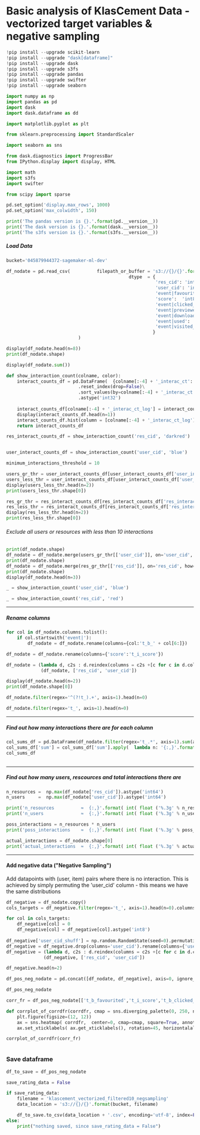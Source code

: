 # Basic analysis of KlasCement Data - vectorized target variables & negative sampling

```python
!pip install --upgrade scikit-learn
!pip install --upgrade "dask[dataframe]"
!pip install --upgrade dask
!pip install --upgrade s3fs
!pip install --upgrade pandas
!pip install --upgrade swifter
!pip install --upgrade seaborn
```

```python
import numpy as np
import pandas as pd
import dask
import dask.dataframe as dd

import matplotlib.pyplot as plt

from sklearn.preprocessing import StandardScaler

import seaborn as sns

from dask.diagnostics import ProgressBar
from IPython.display import display, HTML

import math
import s3fs
import swifter

from scipy import sparse
```

```python
pd.set_option('display.max_rows', 1000)
pd.set_option('max_colwidth', 150)
```

```python
print('The pandas version is {}.'.format(pd.__version__))
print('The dask version is {}.'.format(dask.__version__))
print('The s3fs version is {}.'.format(s3fs.__version__))
```

##### Load Data

```python
bucket='045879944372-sagemaker-ml-dev'
```

```python
df_nodate = pd.read_csv(          filepath_or_buffer = 's3://{}/{}'.format(bucket, 'klascement_no_dates_sorted.csv'), 
                                              dtype  = {
                                                        'res_cid': 'int32', 
                                                        'user_cid': 'int32', 
                                                        'event|favourited': 'int8',
                                                        'score':  'int8',
                                                        'event|clicked_through': 'int8',
                                                        'event|previewed': 'int8',
                                                        'event|downloaded': 'int8', 
                                                        'event|used': 'int8',
                                                        'event|visited_detail_pg': 'int8'  
                                                       }
                           )
```

```python
display(df_nodate.head(n=8))
print(df_nodate.shape)
```

```python
display(df_nodate.sum())
```

```python
def show_interaction_count(colname, color):
    interact_counts_df = pd.DataFrame(  {colname[:-4] + '_interac_ct': df_nodate.groupby(colname)[colname].count()}  )\
                           .reset_index(drop=False)\
                           .sort_values(by=colname[:-4] + '_interac_ct')\
                           .astype('int32')
            
    interact_counts_df[colname[:-4] + '_interac_ct_log'] = interact_counts_df[colname[:-4] + '_interac_ct'].swifter.apply(math.log10)
    display(interact_counts_df.head(n=1))
    interact_counts_df.hist(column = [colname[:-4] + '_interac_ct_log'], color=color, bins=100 )
    return interact_counts_df
```

```python
res_interact_counts_df = show_interaction_count('res_cid', 'darkred')
```

```python

```

```python
user_interact_counts_df = show_interaction_count('user_cid', 'blue')
```

```python
minimum_interactions_threshold = 10
```

```python
users_gr_thr = user_interact_counts_df[user_interact_counts_df['user_interac_ct'] >= minimum_interactions_threshold].reset_index(drop=True)
users_less_thr = user_interact_counts_df[user_interact_counts_df['user_interac_ct'] < minimum_interactions_threshold].reset_index(drop=True)
display(users_less_thr.head(n=2))
print(users_less_thr.shape[0])
```

```python
res_gr_thr = res_interact_counts_df[res_interact_counts_df['res_interac_ct'] >= minimum_interactions_threshold].reset_index(drop=True)
res_less_thr = res_interact_counts_df[res_interact_counts_df['res_interac_ct'] < minimum_interactions_threshold].reset_index(drop=True)
display(res_less_thr.head(n=2))
print(res_less_thr.shape[0])

```

###### Exclude all users or resources with less than 10 interactions 

```python
print(df_nodate.shape)
df_nodate = df_nodate.merge(users_gr_thr[['user_cid']], on='user_cid', how='inner')
print(df_nodate.shape)
df_nodate = df_nodate.merge(res_gr_thr[['res_cid']], on='res_cid', how='inner')
print(df_nodate.shape)
display(df_nodate.head(n=3))
```

```python
_ = show_interaction_count('user_cid', 'blue')
```

```python
_ = show_interaction_count('res_cid', 'red')
```

----------------------------------------------------------


##### Rename columns

```python
for col in df_nodate.columns.tolist():
    if col.startswith('event|'):
        df_nodate = df_nodate.rename(columns={col:'t_b_' + col[6:]})

df_nodate = df_nodate.rename(columns={'score':'t_i_score'})

df_nodate = (lambda d, c2s : d.reindex(columns = c2s +[c for c in d.columns.tolist() if c not in c2s]))\
             (df_nodate, ['res_cid', 'user_cid'])
```

```python
display(df_nodate.head(n=2))
print(df_nodate.shape[0])
```

```python
df_nodate.filter(regex='^(?!t_).+', axis=1).head(n=0)
```

```python
df_nodate.filter(regex='t_', axis=1).head(n=0)
```

---------------------------------------


##### Find out how many interactions there are for each column

```python
col_sums_df = pd.DataFrame(df_nodate.filter(regex='t_.*', axis=1).sum(axis=0)).rename(columns={0:'sum'})
col_sums_df['sum'] = col_sums_df['sum'].apply(  lambda n: '{:,}'.format( int( float ('%.3g' % n ) ) )      )
col_sums_df
```

```python

```

-------------------------------------------


##### Find out how many users, rescources and total interactions there are 

```python
n_resources =  np.max(df_nodate['res_cid']).astype('int64') 
n_users     =  np.max(df_nodate['user_cid']).astype('int64')

print('n_resources          ≈  {:,}'.format( int( float ('%.3g' % n_resources     ) ) )   )
print('n_users              ≈  {:,}'.format( int( float ('%.3g' % n_users     ) ) )   )

poss_interactions = n_resources * n_users
print('poss_interactions    ≈  {:,}'.format( int( float ('%.3g' % poss_interactions     ) ) )   )

actual_interactions = df_nodate.shape[0]
print('actual_interactions  ≈  {:,}'.format( int( float ('%.3g' % actual_interactions     ) ) )   )
```

--------------------------------------------------------------------------


#### Add negative data ("Negative Sampling")


Add datapoints with (user, item) pairs where there is no interaction. This is achieved by simply permuting the 'user_cid' 
column - this means we have the same distributions

```python
df_negative = df_nodate.copy()
cols_targets = df_negative.filter(regex='t_', axis=1).head(n=0).columns.tolist()

for col in cols_targets:
    df_negative[col] = 0
    df_negative[col] = df_negative[col].astype('int8')
    
df_negative['user_cid_shuff'] = np.random.RandomState(seed=0).permutation(df_negative['user_cid'].values) 
df_negative = df_negative.drop(columns='user_cid').rename(columns={'user_cid_shuff':'user_cid'})
df_negative = (lambda d, c2s : d.reindex(columns = c2s +[c for c in d.columns.tolist() if c not in c2s]))\
              (df_negative, ['res_cid', 'user_cid'])
```

```python
df_negative.head(n=2)
```

```python
df_pos_neg_nodate = pd.concat([df_nodate, df_negative], axis=0, ignore_index=True).sample(frac=1, random_state=0).reset_index(drop=True)
```

```python
df_pos_neg_nodate
```

```python
corr_fr = df_pos_neg_nodate[['t_b_favourited','t_i_score','t_b_clicked_through','t_b_previewed','t_b_downloaded','t_b_used','t_b_visited_detail_pg']].corr()
```

```python
def corrplot_of_corrdfr(corrdfr, cmap = sns.diverging_palette(0, 250, n=256)):
    plt.figure(figsize=(12, 12))
    ax = sns.heatmap( corrdfr,  center=0, cmap=cmap, square=True, annot=True  )
    ax.set_xticklabels( ax.get_xticklabels(), rotation=45, horizontalalignment='right');
```

```python
corrplot_of_corrdfr(corr_fr)
```

```python

```

### Save dataframe

```python
df_to_save = df_pos_neg_nodate
```

```python
save_rating_data = False
```

```python
if save_rating_data:
    filename = 'klascement_vectorized_filtered10_negsampling'
    data_location = 's3://{}/{}'.format(bucket, filename)

    df_to_save.to_csv(data_location + '.csv', encoding='utf-8', index=False) 
else:
    print("nothing saved, since save_rating_data = False")
```

```python

```

```python

```
